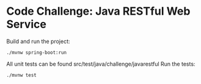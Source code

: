 # Code Challenge: Java RESTful Web Service

Build and run the project:
```
./mvnw spring-boot:run
```

All unit tests can be found src/test/java/challenge/javarestful
Run the tests:
```
./mvnw test
```
